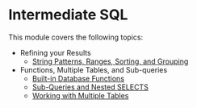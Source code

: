 # Intermediate SQL

This module covers the following topics:
- Refining your Results
	- [String Patterns, Ranges, Sorting, and Grouping](https://github.com/DanielBarnes18/IBM-Data-Science-Professional-Certificate/tree/main/06.%20Databases%20and%20SQL%20for%20Data%20Science%20with%20Python/03.%20Intermediate%20SQL/01.%20String%20Patterns%2C%20Ranges%2C%20Sorting%2C%20and%20Grouping)
- Functions, Multiple Tables, and Sub-queries
	- [Built-in Database Functions](https://github.com/DanielBarnes18/IBM-Data-Science-Professional-Certificate/tree/main/06.%20Databases%20and%20SQL%20for%20Data%20Science%20with%20Python/03.%20Intermediate%20SQL/02.%20Built-in%20Database%20Functions)
	- [Sub-Queries and Nested SELECTS](https://github.com/DanielBarnes18/IBM-Data-Science-Professional-Certificate/tree/main/06.%20Databases%20and%20SQL%20for%20Data%20Science%20with%20Python/03.%20Intermediate%20SQL/03.%20Sub-Queries%20and%20Nested%20SELECTS)
	- [Working with Multiple Tables](https://github.com/DanielBarnes18/IBM-Data-Science-Professional-Certificate/tree/main/06.%20Databases%20and%20SQL%20for%20Data%20Science%20with%20Python/03.%20Intermediate%20SQL/03.%20Sub-Queries%20and%20Nested%20SELECTS)
